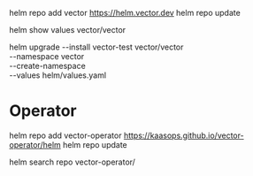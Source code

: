 helm repo add vector https://helm.vector.dev
helm repo update

helm show values vector/vector

helm upgrade --install vector-test vector/vector \
  --namespace vector \
  --create-namespace \
  --values helm/values.yaml

# Operator
helm repo add vector-operator https://kaasops.github.io/vector-operator/helm
helm repo update

helm search repo vector-operator/

